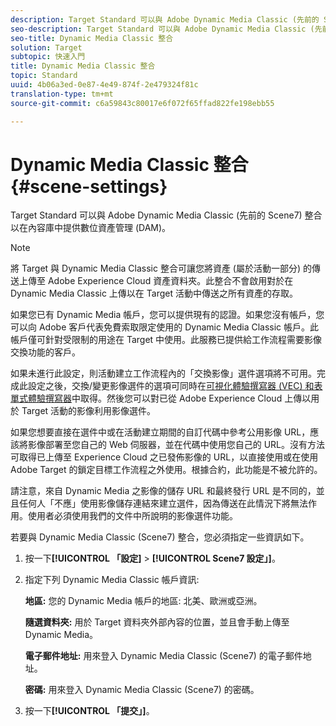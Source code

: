 ```yaml
---
description: Target Standard 可以與 Adobe Dynamic Media Classic (先前的 Scene7) 整合以在內容庫中提供數位資產管理 (DAM)。
seo-description: Target Standard 可以與 Adobe Dynamic Media Classic (先前的 Scene7) 整合以在內容庫中提供數位資產管理 (DAM)。
seo-title: Dynamic Media Classic 整合
solution: Target
subtopic: 快速入門
title: Dynamic Media Classic 整合
topic: Standard
uuid: 4b06a3ed-0e87-4e49-874f-2e479324f81c
translation-type: tm+mt
source-git-commit: c6a59843c80017e6f072f65ffad822fe198ebb55

---
```



# Dynamic Media Classic 整合{#scene-settings}

Target Standard 可以與 Adobe Dynamic Media Classic (先前的 Scene7) 整合以在內容庫中提供數位資產管理 (DAM)。

>[!NOTE]
>
>將 Target 與 Dynamic Media Classic 整合可讓您將資產 (屬於活動一部分) 的傳送上傳至 Adobe Experience Cloud 資產資料夾。此整合不會啟用對於在 Dynamic Media Classic 上傳以在 Target 活動中傳送之所有資產的存取。

如果您已有 Dynamic Media 帳戶，您可以提供現有的認證。如果您沒有帳戶，您可以向 Adobe 客戶代表免費索取限定使用的 Dynamic Media Classic 帳戶。此帳戶僅可針對受限制的用途在 Target 中使用。此服務已提供給工作流程需要影像交換功能的客戶。

如果未進行此設定，則活動建立工作流程內的「交換影像」選件選項將不可用。完成此設定之後，交換/變更影像選件的選項可同時在[可視化體驗撰寫器 (VEC) 和表單式體驗撰寫器](../c-experiences/experiences.md#concept_A2E10F6AFB3D4AEAB6951EE14688848D)中取得。然後您可以對已從 Adobe Experience Cloud 上傳以用於 Target 活動的影像利用影像選件。

如果您想要直接在選件中或在活動建立期間的自訂代碼中參考公用影像 URL，應該將影像部署至您自己的 Web 伺服器，並在代碼中使用您自己的 URL。沒有方法可取得已上傳至 Experience Cloud 之已發佈影像的 URL，以直接使用或在使用 Adobe Target 的鎖定目標工作流程之外使用。根據合約，此功能是不被允許的。

請注意，來自 Dynamic Media 之影像的儲存 URL 和最終發行 URL 是不同的，並且任何人「不應」使用影像儲存連結來建立選件，因為傳送在此情況下將無法作用。使用者必須使用我們的文件中所說明的影像選件功能。

若要與 Dynamic Media Classic (Scene7) 整合，您必須指定一些資訊如下。

1. 按一下&#x200B;**[!UICONTROL 「設定]** &gt; **[!UICONTROL Scene7 設定」]**。
1. 指定下列 Dynamic Media Classic 帳戶資訊:

   **地區:** 您的 Dynamic Media 帳戶的地區: 北美、歐洲或亞洲。

   **隨選資料夾:** 用於 Target 資料夾外部內容的位置，並且會手動上傳至 Dynamic Media。

   **電子郵件地址:** 用來登入 Dynamic Media Classic (Scene7) 的電子郵件地址。

   **密碼:** 用來登入 Dynamic Media Classic (Scene7) 的密碼。
1. 按一下&#x200B;**[!UICONTROL 「提交」]**。
